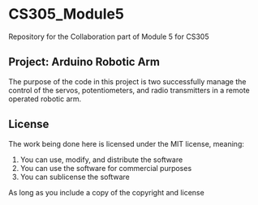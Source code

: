 # CS305_Module5
Repository for the Collaboration part of Module 5 for CS305

## Project: Arduino Robotic Arm
The purpose of the code in this project is two successfully manage the control of the servos, potentiometers, and radio transmitters in a remote operated robotic arm. 

## License
The work being done here is licensed under the MIT license, meaning:
1. You can use, modify, and distribute the software
2. You can use the software for commercial purposes
3. You can sublicense the software

As long as you include a copy of the copyright and license
